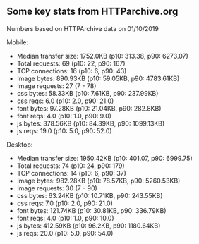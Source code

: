 
## Some key stats from HTTParchive.org

Numbers based on HTTPArchive data on 01/10/2019

Mobile: 
- Median transfer size: 1752.0KB (p10: 313.38, p90: 6273.07)
- Total requests: 69 (p10: 22, p90: 167)
- TCP connections: 16 (p10: 6, p90: 43)
- Image bytes: 890.93KB (p10: 59.05KB, p90: 4783.61KB)
- Image requests: 27 (7 - 78)
- css bytes: 58.33KB (p10: 7.61KB, p90: 237.99KB)
- css reqs: 6.0 (p10: 2.0, p90: 21.0)
- font bytes: 97.28KB (p10: 21.04KB, p90: 282.8KB)
- font reqs: 4.0 (p10: 1.0, p90: 9.0)
- js bytes: 378.56KB (p10: 84.39KB, p90: 1099.13KB)
- js reqs: 19.0 (p10: 5.0, p90: 52.0)



Desktop: 
- Median transfer size: 1950.42KB (p10: 401.07, p90: 6999.75)
- Total requests: 74 (p10: 24, p90: 179)
- TCP connections: 14 (p10: 6, p90: 37)
- Image bytes: 982.28KB (p10: 78.57KB, p90: 5260.53KB)
- Image requests: 30 (7 - 90)
- css bytes: 63.24KB (p10: 10.71KB, p90: 243.55KB)
- css reqs: 7.0 (p10: 2.0, p90: 21.0)
- font bytes: 121.74KB (p10: 30.81KB, p90: 336.79KB)
- font reqs: 4.0 (p10: 1.0, p90: 10.0)
- js bytes: 412.59KB (p10: 96.2KB, p90: 1180.64KB)
- js reqs: 20.0 (p10: 5.0, p90: 54.0)
